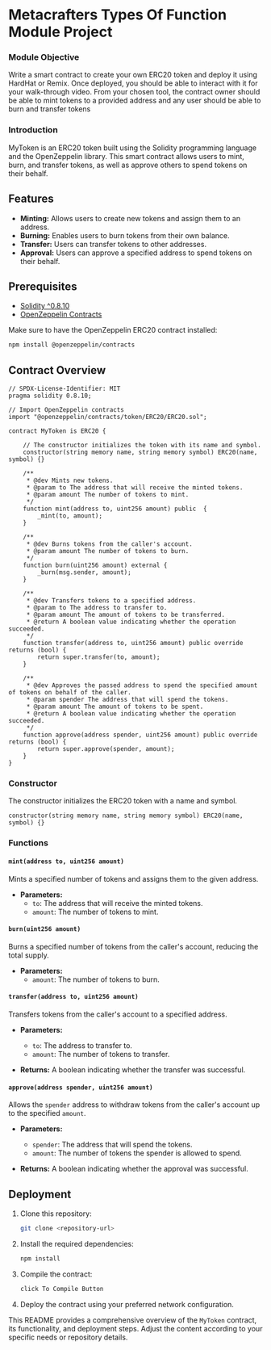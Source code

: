 # Metacrafters Types Of Function Module Project 

### Module Objective 

Write a smart contract to create your own ERC20 token and deploy it using HardHat or Remix. Once deployed, you should be able to interact with it for your walk-through video. From your chosen tool, the contract owner should be able to mint tokens to a provided address and any user should be able to burn and transfer tokens

### Introduction

MyToken is an ERC20 token built using the Solidity programming language and the OpenZeppelin library. This smart contract allows users to mint, burn, and transfer tokens, as well as approve others to spend tokens on their behalf.

## Features

- **Minting:** Allows users to create new tokens and assign them to an address.
- **Burning:** Enables users to burn tokens from their own balance.
- **Transfer:** Users can transfer tokens to other addresses.
- **Approval:** Users can approve a specified address to spend tokens on their behalf.

## Prerequisites

- [Solidity ^0.8.10](https://soliditylang.org/)
- [OpenZeppelin Contracts](https://docs.openzeppelin.com/contracts/4.x/)

Make sure to have the OpenZeppelin ERC20 contract installed:

```bash
npm install @openzeppelin/contracts
```

## Contract Overview

```solidity
// SPDX-License-Identifier: MIT
pragma solidity 0.8.10;

// Import OpenZeppelin contracts
import "@openzeppelin/contracts/token/ERC20/ERC20.sol";

contract MyToken is ERC20 {
    
    // The constructor initializes the token with its name and symbol.
    constructor(string memory name, string memory symbol) ERC20(name, symbol) {}

    /**
     * @dev Mints new tokens.
     * @param to The address that will receive the minted tokens.
     * @param amount The number of tokens to mint.
     */
    function mint(address to, uint256 amount) public  {
        _mint(to, amount);
    }

    /**
     * @dev Burns tokens from the caller's account.
     * @param amount The number of tokens to burn.
     */
    function burn(uint256 amount) external {
        _burn(msg.sender, amount);
    }

    /**
     * @dev Transfers tokens to a specified address.
     * @param to The address to transfer to.
     * @param amount The amount of tokens to be transferred.
     * @return A boolean value indicating whether the operation succeeded.
     */
    function transfer(address to, uint256 amount) public override returns (bool) {
        return super.transfer(to, amount);
    }

    /**
     * @dev Approves the passed address to spend the specified amount of tokens on behalf of the caller.
     * @param spender The address that will spend the tokens.
     * @param amount The amount of tokens to be spent.
     * @return A boolean value indicating whether the operation succeeded.
     */
    function approve(address spender, uint256 amount) public override returns (bool) {
        return super.approve(spender, amount);
    }
}
```

### Constructor

The constructor initializes the ERC20 token with a name and symbol.

```solidity
constructor(string memory name, string memory symbol) ERC20(name, symbol) {}
```

### Functions

#### `mint(address to, uint256 amount)`

Mints a specified number of tokens and assigns them to the given address.

- **Parameters:**
  - `to`: The address that will receive the minted tokens.
  - `amount`: The number of tokens to mint.

#### `burn(uint256 amount)`

Burns a specified number of tokens from the caller's account, reducing the total supply.

- **Parameters:**
  - `amount`: The number of tokens to burn.

#### `transfer(address to, uint256 amount)`

Transfers tokens from the caller's account to a specified address.

- **Parameters:**
  - `to`: The address to transfer to.
  - `amount`: The number of tokens to transfer.

- **Returns:** A boolean indicating whether the transfer was successful.

#### `approve(address spender, uint256 amount)`

Allows the `spender` address to withdraw tokens from the caller's account up to the specified `amount`.

- **Parameters:**
  - `spender`: The address that will spend the tokens.
  - `amount`: The number of tokens the spender is allowed to spend.

- **Returns:** A boolean indicating whether the approval was successful.

## Deployment

1. Clone this repository:

   ```bash
   git clone <repository-url>
   ```

2. Install the required dependencies:

   ```bash
   npm install
   ```

3. Compile the contract:

   ```bash
   click To Compile Button
   ```

4. Deploy the contract using your preferred network configuration.

This README provides a comprehensive overview of the `MyToken` contract, its functionality, and deployment steps. Adjust the content according to your specific needs or repository details.
